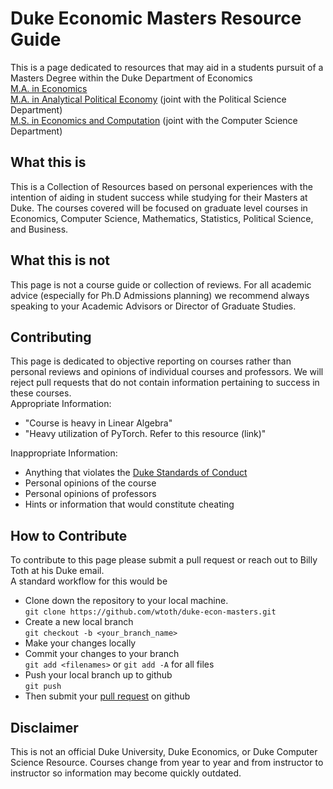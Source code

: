 # Duke Economic Masters Resource Guide
This is a page dedicated to resources that may aid in a students pursuit of a Masters Degree within the Duke Department of Economics</br>
[M.A. in Economics](https://econ.duke.edu/masters-programs/degree-programs/ma-econ)</br>
[M.A. in Analytical Political Economy](https://econ.duke.edu/masters-programs/degree-programs/mape) (joint with the Political Science Department)</br>
[M.S. in Economics and Computation](https://econ.duke.edu/masters-programs/degree-programs/msec) (joint with the Computer Science Department)

## What this is
This is a Collection of Resources based on personal experiences with the intention of aiding in student success while studying for their Masters at Duke. The courses covered will be focused on graduate level courses in Economics, Computer Science, Mathematics, Statistics, Political Science, and Business. 

## What this is not
This page is not a course guide or collection of reviews. For all academic advice (especially for Ph.D Admissions planning) we recommend always speaking to your Academic Advisors or Director of Graduate Studies.

## Contributing
This page is dedicated to objective reporting on courses rather than personal reviews and opinions of individual courses and professors. We will reject pull requests that do not contain information pertaining to success in these courses.<br>
Appropriate Information:
- "Course is heavy in Linear Algebra"
- "Heavy utilization of PyTorch. Refer to this resource (link)"

Inappropriate Information:
- Anything that violates the [Duke Standards of Conduct](https://gradschool.duke.edu/policies-forms/standards-conduct/)
- Personal opinions of the course
- Personal opinions of professors
- Hints or information that would constitute cheating

## How to Contribute
To contribute to this page please submit a pull request or reach out to Billy Toth at his Duke email.
<br>
A standard workflow for this would be
- Clone down the repository to your local machine.<br> `git clone https://github.com/wtoth/duke-econ-masters.git`
- Create a new local branch <br> `git checkout -b <your_branch_name>`
- Make your changes locally
- Commit your changes to your branch<br> `git add <filenames>` or `git add -A` for all files
- Push your local branch up to github <br> `git push`
- Then submit your [pull request](https://docs.github.com/en/pull-requests/collaborating-with-pull-requests/proposing-changes-to-your-work-with-pull-requests/creating-a-pull-request) on github

## Disclaimer 
This is not an official Duke University, Duke Economics, or Duke Computer Science Resource. Courses change from year to year and from instructor to instructor so information may become quickly outdated.  
